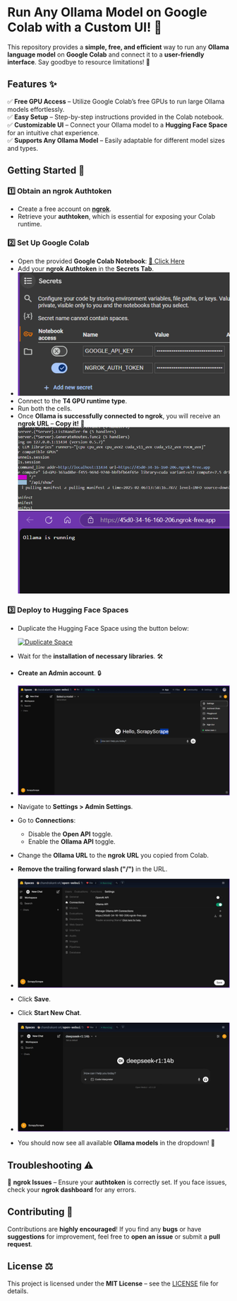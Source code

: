 # **Run Any Ollama Model on Google Colab with a Custom UI! 🚀**  

This repository provides a **simple, free, and efficient** way to run any **Ollama language model** on **Google Colab** and connect it to a **user-friendly interface**. Say goodbye to resource limitations! 🎉  


## **Features ✨**  

✅ **Free GPU Access** – Utilize Google Colab’s free GPUs to run large Ollama models effortlessly.  
✅ **Easy Setup** – Step-by-step instructions provided in the Colab notebook.  
✅ **Customizable UI** – Connect your Ollama model to a **Hugging Face Space** for an intuitive chat experience.  
✅ **Supports Any Ollama Model** – Easily adaptable for different model sizes and types.  


## **Getting Started 🚦**  

### **1️⃣ Obtain an ngrok Authtoken**  
- Create a free account on **[ngrok](https://ngrok.com/)**.  
- Retrieve your **authtoken**, which is essential for exposing your Colab runtime.  

### **2️⃣ Set Up Google Colab**  
- Open the provided **Google Colab Notebook**: [📌 Click Here](https://colab.research.google.com/drive/1BJbUnfZ0qoouDyafjsWcth5JHhITSL78#scrollTo=EhKXNqknGilz)  
- Add your **ngrok Authtoken** in the **Secrets Tab**.
- ![](screenshots/1%20_%20secrets.png)
- Connect to the **T4 GPU runtime type**.  
- Run both the cells.  
- Once **Ollama is successfully connected to ngrok**, you will receive an **ngrok URL** – **Copy it!** 🔗  
  ![](screenshots/2%20_%20ngrok_url.png)
  ![](screenshots/3%20_%20ollama%20running.png)

### **3️⃣ Deploy to Hugging Face Spaces**  
- Duplicate the Hugging Face Space using the button below:  

  [![Duplicate Space](https://img.shields.io/badge/Duplicate%20Space-Hugging%20Face-blue?logo=huggingface)](https://huggingface.co/spaces/chandrakant-s4/open-webui?duplicate=true)  

- Wait for the **installation of necessary libraries**. 🛠️  
- **Create an Admin account**. 🔒
- ![](screenshots/4%20_%20UI%20settings.png)
- Navigate to **Settings > Admin Settings**.  
- Go to **Connections**:  
  - Disable the **Open API** toggle.  
  - Enable the **Ollama API** toggle.  
- Change the **Ollama URL** to the **ngrok URL** you copied from Colab.  
- **Remove the trailing forward slash ("/")** in the URL.
- ![](screenshots/5%20_%20Connections.jpg)
- Click **Save**.  
- Click **Start New Chat**.
- ![](screenshots/6%20_%20New%20Chat.jpg)
- You should now see all available **Ollama models** in the dropdown! 🎉  


## **Troubleshooting ⚠️**  

🔹 **ngrok Issues** – Ensure your **authtoken** is correctly set. If you face issues, check your **ngrok dashboard** for any errors.  


## **Contributing 🙌**  

Contributions are **highly encouraged**! If you find any **bugs** or have **suggestions** for improvement, feel free to **open an issue** or submit a **pull request**.  


## **License ⚖️**  

This project is licensed under the **MIT License** – see the [LICENSE](LICENSE) file for details.  
